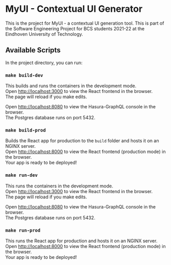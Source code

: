 # MyUI - Contextual UI Generator

This is the project for MyUI - a contextual UI generation tool. This is part of the Software Engineering Project for BCS students 2021-22 at the Eindhoven University of Technology.

## Available Scripts

In the project directory, you can run:

### `make build-dev`

This builds and runs the containers in the development mode.\
Open [http://localhost:3000](http://localhost:3000) to view the React frontend in the browser.\
The page will reload if you make edits.

Open [http://localhost:8080](http://localhost:8080) to view the Hasura-GraphQL console in the browser.\
The Postgres database runs on port 5432.
### `make build-prod`

Builds the React app for production to the `build` folder and hosts it on an NGINX server.\
Open [http://localhost:8000](http://localhost:8000) to view the React frontend (production mode) in the browser.\
Your app is ready to be deployed!

### `make run-dev`

This runs the containers in the development mode.\
Open [http://localhost:3000](http://localhost:3000) to view the React frontend in the browser.\
The page will reload if you make edits.

Open [http://localhost:8080](http://localhost:8080) to view the Hasura-GraphQL console in the browser.\
The Postgres database runs on port 5432.

### `make run-prod`

This runs the React app for production and hosts it on an NGINX server.\
Open [http://localhost:8000](http://localhost:8000) to view the React frontend (production mode) in the browser.\
Your app is ready to be deployed!